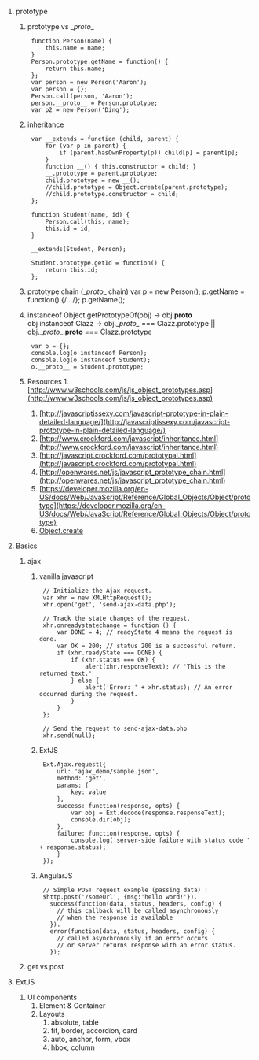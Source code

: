 1. prototype
    1. prototype vs \__proto__

            function Person(name) {
                this.name = name;
            }
            Person.prototype.getName = function() {
                return this.name;
            };
            var person = new Person('Aaron');
            var person = {};
            Person.call(person, 'Aaron');
            person.__proto__ = Person.prototype;
            var p2 = new Person('Ding');

    1. inheritance

            var __extends = function (child, parent) {
                for (var p in parent) {
                    if (parent.hasOwnProperty(p)) child[p] = parent[p];
                }
                function __() { this.constructor = child; }
                __.prototype = parent.prototype;
                child.prototype = new __();
                //child.prototype = Object.create(parent.prototype);
                //child.prototype.constructor = child;
            };

            function Student(name, id) {
                Person.call(this, name);
                this.id = id;
            }

            __extends(Student, Person);

            Student.prototype.getId = function() {
                return this.id;
            };
    
    1. prototype chain (\__proto__ chain)
            var p = new Person();
            p.getName = function() {/*...*/};
            p.getName();

    1. instanceof
            Object.getPrototypeOf(obj) -> obj.__proto__  
            obj instanceof Clazz -> obj.\__proto\__ === Clazz.prototype || obj.\__proto__.__proto__ === Clazz.prototype
                
            var o = {};
            console.log(o instanceof Person);
            console.log(o instanceof Student);
            o.__proto__ = Student.prototype;

    1. Resources
        1.[http://www.w3schools.com/js/js_object_prototypes.asp](http://www.w3schools.com/js/js_object_prototypes.asp)
        1. [http://javascriptissexy.com/javascript-prototype-in-plain-detailed-language/](http://javascriptissexy.com/javascript-prototype-in-plain-detailed-language/)
        1. [http://www.crockford.com/javascript/inheritance.html](http://www.crockford.com/javascript/inheritance.html)
        1. [http://javascript.crockford.com/prototypal.html](http://javascript.crockford.com/prototypal.html)
        1. [http://openwares.net/js/javascript_prototype_chain.html](http://openwares.net/js/javascript_prototype_chain.html)
        1. [https://developer.mozilla.org/en-US/docs/Web/JavaScript/Reference/Global_Objects/Object/prototype](https://developer.mozilla.org/en-US/docs/Web/JavaScript/Reference/Global_Objects/Object/prototype)
        1. [Object.create](https://developer.mozilla.org/en/docs/Web/JavaScript/Reference/Global_Objects/Object/create)
    
1. Basics
    1. ajax
        1. vanilla javascript

                // Initialize the Ajax request.
                var xhr = new XMLHttpRequest();
                xhr.open('get', 'send-ajax-data.php');
 
                // Track the state changes of the request.
                xhr.onreadystatechange = function () {
                    var DONE = 4; // readyState 4 means the request is done.
                    var OK = 200; // status 200 is a successful return.
                    if (xhr.readyState === DONE) {
                        if (xhr.status === OK) {
                            alert(xhr.responseText); // 'This is the returned text.'
                        } else {
                            alert('Error: ' + xhr.status); // An error occurred during the request.
                        }
                    }
                };
 
                // Send the request to send-ajax-data.php
                xhr.send(null);

        1. ExtJS

                Ext.Ajax.request({
                    url: 'ajax_demo/sample.json',
                    method: 'get',
                    params: {
                        key: value
                    },
                    success: function(response, opts) {
                        var obj = Ext.decode(response.responseText);
                        console.dir(obj);
                    },
                    failure: function(response, opts) {
                        console.log('server-side failure with status code ' + response.status);
                    }
                });

        1. AngularJS

                // Simple POST request example (passing data) :
                $http.post('/someUrl', {msg:'hello word!'}).
                  success(function(data, status, headers, config) {
                    // this callback will be called asynchronously
                    // when the response is available
                  }).
                  error(function(data, status, headers, config) {
                    // called asynchronously if an error occurs
                    // or server returns response with an error status.
                  });

      1. get vs post

1. ExtJS
    
    1. UI components
        1. Element & Container
        1. Layouts
            1. absolute, table
            1. fit, border, accordion, card
            1. auto, anchor, form, vbox
            1. hbox, column
    